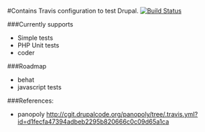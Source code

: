 #Contains Travis configuration to test Drupal.
[![Build Status](https://travis-ci.org/ndubbaka/drupal_travis.svg?branch=master)](https://travis-ci.org/ndubbaka/drupal_travis)

###Currently supports
* Simple tests
* PHP Unit tests
* coder

###Roadmap
* behat
* javascript tests


###References: 
* panopoly http://cgit.drupalcode.org/panopoly/tree/.travis.yml?id=d1fecfa47394adbeb2295b820666c0c09d65a1ca

